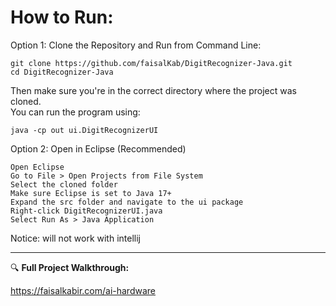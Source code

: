 # How to Run:

Option 1: Clone the Repository and Run from Command Line:

    git clone https://github.com/faisalKab/DigitRecognizer-Java.git
    cd DigitRecognizer-Java

Then make sure you're in the correct directory where the project was cloned.  
You can run the program using:

    java -cp out ui.DigitRecognizerUI

Option 2: Open in Eclipse (Recommended)

    Open Eclipse  
    Go to File > Open Projects from File System  
    Select the cloned folder  
    Make sure Eclipse is set to Java 17+  
    Expand the src folder and navigate to the ui package  
    Right-click DigitRecognizerUI.java  
    Select Run As > Java Application

Notice: will not work with intellij

---

🔍 **Full Project Walkthrough:**  

https://faisalkabir.com/ai-hardware
